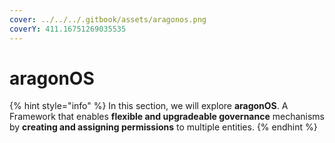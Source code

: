 ```yaml
---
cover: ../../../.gitbook/assets/aragonos.png
coverY: 411.16751269035535
---
```


# aragonOS

{% hint style="info" %}
In this section, we will explore **aragonOS**. A Framework that enables **flexible and upgradeable governance** mechanisms by **creating and assigning permissions** to multiple entities.
{% endhint %}
